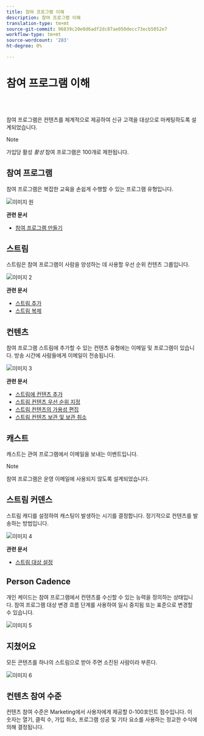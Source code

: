 ```yaml
---
title: 참여 프로그램 이해
description: 참여 프로그램 이해
translation-type: tm+mt
source-git-commit: 96839c20e8d6adf2dc87ae050decc73ecb5052e7
workflow-type: tm+mt
source-wordcount: '283'
ht-degree: 0%

---
```



# 참여 프로그램 이해

<br> 

참여 프로그램은 컨텐츠를 체계적으로 제공하여 신규 고객을 대상으로 마케팅하도록 설계되었습니다.

>[!NOTE]
>
>가입당 활성 _활성_ 참여 프로그램은 100개로 제한됩니다.

## 참여 프로그램

참여 프로그램은 복잡한 교육을 손쉽게 수행할 수 있는 프로그램 유형입니다.

![이미지 원](/help/sky/assets/engagement-programs/understanding-engagement-programs/understanding-engagement-programs-1.png)

**관련 문서**

* [참여 프로그램 만들기](/help/sky/create-an-engagement-program.md)

## 스트림

스트림은 참여 프로그램이 사람을 양성하는 데 사용할 우선 순위 컨텐츠 그룹입니다.

![이미지 2](/help/sky/assets/engagement-programs/understanding-engagement-programs/understanding-engagement-programs-2.png)

**관련 문서**

* [스트림 추가](/help/sky/add-a-stream-to-an-engagement-program.md)
* [스트림 복제](/help/sky/clone-a-stream.md)

## 컨텐츠

참여 프로그램 스트림에 추가할 수 있는 컨텐츠 유형에는 이메일 및 프로그램이 있습니다. 방송 시간에 사람들에게 이메일이 전송됩니다.

![이미지 3](/help/sky/assets/engagement-programs/understanding-engagement-programs/understanding-engagement-programs-3.png)

**관련 문서**

* [스트림에 컨텐츠 추가](/help/sky/add-content-to-an-engagement-stream.md)
* [스트림 컨텐츠 우선 순위 지정](/help/sky/prioritize-stream-content.md)
* [스트림 컨텐츠의 가용성 편집](/help/sky/edit-availability-of-stream-content.md)
* [스트림 컨텐츠 보관 및 보관 취소](/help/sky/archive-and-unarchive-stream-content.md)

## 캐스트

캐스트는 관여 프로그램에서 이메일을 보내는 이벤트입니다.

>[!NOTE]
>
>참여 프로그램은 운영 이메일에 사용되지 않도록 설계되었습니다.

## 스트림 커덴스

스트림 캐디를 설정하여 캐스팅이 발생하는 시기를 결정합니다. 정기적으로 컨텐츠를 발송하는 방법입니다.

![이미지 4](/help/sky/assets/engagement-programs/understanding-engagement-programs/understanding-engagement-programs-4.png)

**관련 문서**

* [스트림 대상 설정](/help/sky/set-stream-cadence.md)

## Person Cadence

개인 케이드는 참여 프로그램에서 컨텐츠를 수신할 수 있는 능력을 정의하는 상태입니다. 참여 프로그램 대상 변경 흐름 단계를 사용하여 일시 중지됨 또는 표준으로 변경할 수 있습니다.

![이미지 5](/help/sky/assets/engagement-programs/understanding-engagement-programs/understanding-engagement-programs-5.png)

## 지쳤어요

모든 콘텐츠를 하나의 스트림으로 받아 주면 소진된 사람이라 부른다.

![이미지 6](/help/sky/assets/engagement-programs/understanding-engagement-programs/understanding-engagement-programs-6.png)

## 컨텐츠 참여 수준

컨텐츠 참여 수준은 Marketing에서 사용자에게 제공할 0-100포인트 점수입니다. 이 숫자는 열기, 클릭 수, 가입 취소, 프로그램 성공 및 기타 요소를 사용하는 정교한 수식에 의해 결정됩니다.
